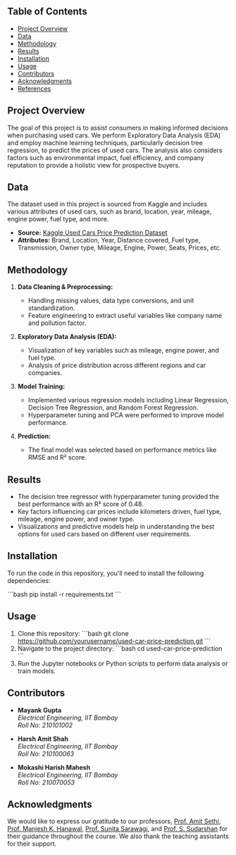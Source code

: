 ## Table of Contents
- [Project Overview](#project-overview)
- [Data](#data)
- [Methodology](#methodology)
- [Results](#results)
- [Installation](#installation)
- [Usage](#usage)
- [Contributors](#contributors)
- [Acknowledgments](#acknowledgments)
- [References](#references)

## Project Overview
The goal of this project is to assist consumers in making informed decisions when purchasing used cars. We perform Exploratory Data Analysis (EDA) and employ machine learning techniques, particularly decision tree regression, to predict the prices of used cars. The analysis also considers factors such as environmental impact, fuel efficiency, and company reputation to provide a holistic view for prospective buyers.

## Data
The dataset used in this project is sourced from Kaggle and includes various attributes of used cars, such as brand, location, year, mileage, engine power, fuel type, and more.

- **Source:** [Kaggle Used Cars Price Prediction Dataset](https://www.kaggle.com/datasets/avikasliwal/used-cars-price-prediction)
- **Attributes:** Brand, Location, Year, Distance covered, Fuel type, Transmission, Owner type, Mileage, Engine, Power, Seats, Prices, etc.

## Methodology
1. **Data Cleaning & Preprocessing:**  
   - Handling missing values, data type conversions, and unit standardization.
   - Feature engineering to extract useful variables like company name and pollution factor.

2. **Exploratory Data Analysis (EDA):**  
   - Visualization of key variables such as mileage, engine power, and fuel type.
   - Analysis of price distribution across different regions and car companies.

3. **Model Training:**  
   - Implemented various regression models including Linear Regression, Decision Tree Regression, and Random Forest Regression.
   - Hyperparameter tuning and PCA were performed to improve model performance.

4. **Prediction:**  
   - The final model was selected based on performance metrics like RMSE and R² score.

## Results
- The decision tree regressor with hyperparameter tuning provided the best performance with an R² score of 0.48.
- Key factors influencing car prices include kilometers driven, fuel type, mileage, engine power, and owner type.
- Visualizations and predictive models help in understanding the best options for used cars based on different user requirements.

## Installation
To run the code in this repository, you'll need to install the following dependencies:

\`\`\`bash
pip install -r requirements.txt
\`\`\`

## Usage
1. Clone this repository:
    \`\`\`bash
    git clone https://github.com/yourusername/used-car-price-prediction.git
    \`\`\`
2. Navigate to the project directory:
    \`\`\`bash
    cd used-car-price-prediction
    \`\`\`
3. Run the Jupyter notebooks or Python scripts to perform data analysis or train models.

## Contributors
- **Mayank Gupta**  
  *Electrical Engineering, IIT Bombay*  
  *Roll No: 210101002*

- **Harsh Amit Shah**  
  *Electrical Engineering, IIT Bombay*  
  *Roll No: 210100063*

- **Mokashi Harish Mahesh**  
  *Electrical Engineering, IIT Bombay*  
  *Roll No: 210070053*

## Acknowledgments
We would like to express our gratitude to our professors, [Prof. Amit Sethi](http://www.cse.iitb.ac.in/~asethi/), [Prof. Manjesh K. Hanawal](http://www.iitb.ac.in/~manjesh/), [Prof. Sunita Sarawagi](http://www.cse.iitb.ac.in/~sunita/), and [Prof. S. Sudarshan](http://www.cse.iitb.ac.in/~sudarsha/) for their guidance throughout the course. We also thank the teaching assistants for their support.

